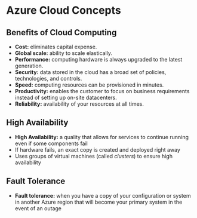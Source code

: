 # Azure Cloud Concepts

## Benefits of Cloud Computing

- **Cost:** eliminates capital expense.
- **Global scale:** ability to scale elastically.
- **Performance:** computing hardware is always upgraded to the latest generation.
- **Security:** data stored in the cloud has a broad set of policies, technologies, and controls.
- **Speed:** computing resources can be provisioned in minutes.
- **Productivity:** enables the customer to focus on business requirements instead of setting up on-site datacenters.
- **Reliability:** availability of your resources at all times.

## High Availability

- **High Availability:** a quality that allows for services to continue running even if some components fail
- If hardware fails, an exact copy is created and deployed right away
- Uses groups of virtual machines (called *clusters*) to ensure high availability

## Fault Tolerance

- **Fault tolerance:** when you have a copy of your configuration or system in another Azure region that will become your primary system in the event of an outage
